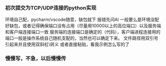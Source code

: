 ### 初次提交为TCP/UDP连接的python实现
环境自己配，pycharm/vscode随意，缺包就下
报错先问AI
一般要么是环境没配好缺包，或者记得确保端口没有占用（尽量用10000以上的高位端口）以及服务端和客户端连接端口一致
服务端的连接端口是确定的（代码），客户端进程连接用的端口一般是操作系统自己随机支配的，当然也可以确定下来。
文件路径用双引号引起来并且使用双斜杠\\转义
或者直接粘贴，看我示例怎么写的了
### 慢慢写，不急，以后慢慢传

